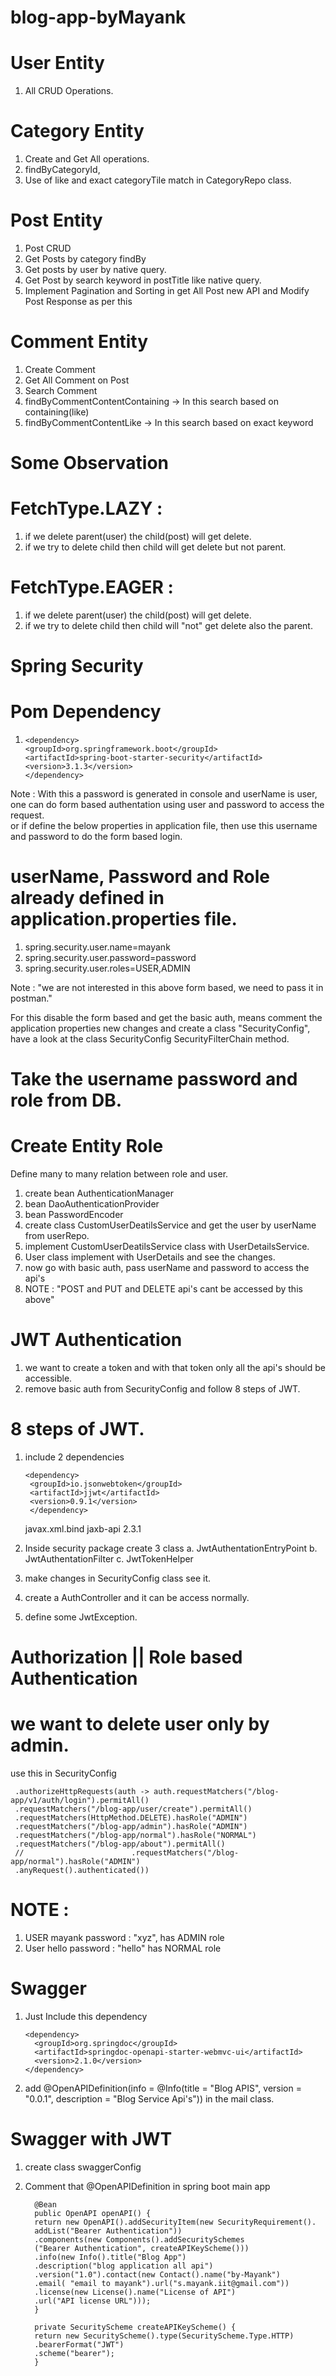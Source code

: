 # blog-app-byMayank
#

# User Entity 
1. All CRUD Operations.


# Category Entity 
1. Create and Get All operations. 
2. findByCategoryId, 
3. Use of like and exact categoryTile match in CategoryRepo class. 


# Post Entity 
1. Post CRUD
2. Get Posts by category findBy
3. Get posts by user by native query.
4. Get Post by search keyword in postTitle like native query.
5. Implement Pagination and Sorting in get All Post new API and Modify Post Response as per this

# Comment Entity
1. Create Comment
2. Get All Comment on Post 
3. Search Comment
4. findByCommentContentContaining -> In this search based on containing(like)
5. findByCommentContentLike ->  In this search based on exact keyword

# Some Observation
# FetchType.LAZY :
1. if we delete parent(user) the child(post) will get delete.
2. if we try to delete child then child will get delete but not parent.

# FetchType.EAGER :
1. if we delete parent(user) the child(post) will get delete.
2. if we try to delete child then child will "not" get delete also the parent.




# Spring Security

# Pom Dependency
1.     <dependency>
       <groupId>org.springframework.boot</groupId>
       <artifactId>spring-boot-starter-security</artifactId>
       <version>3.1.3</version>
       </dependency>

Note : With this a password is generated in console and userName is user, one can do form based authentation using user and password to access the request.  
or if define the below properties in application file, then use this username and password to do the form based login.
# userName, Password and Role already defined in application.properties file.
1. spring.security.user.name=mayank
2. spring.security.user.password=password
3. spring.security.user.roles=USER,ADMIN

Note : "we are not interested in this above form based, we need to pass it in postman."

For this disable the form based and get the basic auth, means comment the application properties new changes 
and create a class "SecurityConfig", have a look at the class SecurityConfig SecurityFilterChain method.

# Take the username password and role from DB.

# Create Entity Role
Define many to many relation between role and user.
1. create bean AuthenticationManager
2. bean DaoAuthenticationProvider
3. bean PasswordEncoder
4. create class CustomUserDeatilsService and get the user by userName from userRepo.
5. implement CustomUserDeatilsService class with UserDetailsService.
6. User class implement with UserDetails and see the changes.
7. now go with basic auth, pass userName and password to access the api's
8. NOTE : "POST and PUT and DELETE api's cant be accessed by this above" 


# JWT Authentication
1. we want to create a token and with that token only all the api's should be accessible.
2. remove basic auth from SecurityConfig and follow 8 steps of JWT.

# 8 steps of JWT.
1. include 2 dependencies

       <dependency>
        <groupId>io.jsonwebtoken</groupId>
        <artifactId>jjwt</artifactId>
        <version>0.9.1</version>
        </dependency>

   	<dependency>
   		<groupId>javax.xml.bind</groupId>
   		<artifactId>jaxb-api</artifactId>
   		<version>2.3.1</version>
   	</dependency>

2. Inside security package create 3 class
 a. JwtAuthentationEntryPoint
 b. JwtAuthentationFilter
 c. JwtTokenHelper
3. make changes in SecurityConfig class see it.
4. create a AuthController and it can be access normally.
5. define some JwtException.

# Authorization || Role based Authentication
# we want to delete user only by admin.
use this in SecurityConfig

     .authorizeHttpRequests(auth -> auth.requestMatchers("/blog-app/v1/auth/login").permitAll()
     .requestMatchers("/blog-app/user/create").permitAll()
     .requestMatchers(HttpMethod.DELETE).hasRole("ADMIN")
     .requestMatchers("/blog-app/admin").hasRole("ADMIN")
     .requestMatchers("/blog-app/normal").hasRole("NORMAL")
     .requestMatchers("/blog-app/about").permitAll()
     //                        .requestMatchers("/blog-app/normal").hasRole("ADMIN")
     .anyRequest().authenticated())

# NOTE : 
1.    USER mayank password : "xyz", has ADMIN role
2.    User hello password : "hello" has NORMAL role 

# Swagger
1. Just Include this dependency

       <dependency>
         <groupId>org.springdoc</groupId>
         <artifactId>springdoc-openapi-starter-webmvc-ui</artifactId>
         <version>2.1.0</version>
       </dependency>

2. add @OpenAPIDefinition(info = @Info(title = "Blog APIS", version = "0.0.1", description = "Blog Service Api's"))
   in the mail class.

# Swagger with JWT 
1. create class swaggerConfig 
2. Comment that @OpenAPIDefinition in spring boot main app
      
         @Bean
         public OpenAPI openAPI() {
         return new OpenAPI().addSecurityItem(new SecurityRequirement().
         addList("Bearer Authentication"))
         .components(new Components().addSecuritySchemes
         ("Bearer Authentication", createAPIKeyScheme()))
         .info(new Info().title("Blog App")
         .description("blog application all api")
         .version("1.0").contact(new Contact().name("by-Mayank")
         .email( "email to mayank").url("s.mayank.iit@gmail.com"))
         .license(new License().name("License of API")
         .url("API license URL")));
         }
      
         private SecurityScheme createAPIKeyScheme() {
         return new SecurityScheme().type(SecurityScheme.Type.HTTP)
         .bearerFormat("JWT")
         .scheme("bearer");
         }


